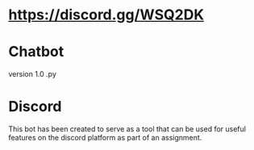 # https://discord.gg/WSQ2DK
# Chatbot
version 1.0
.py
# Discord
This bot has been created to serve as a tool that can be used for useful features
on the discord platform as part of an assignment.
